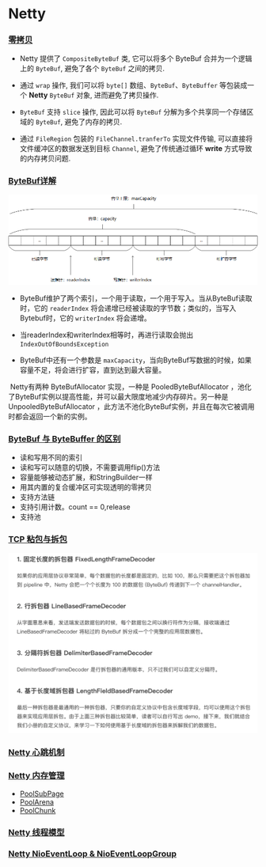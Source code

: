 # Netty

### [零拷贝](https://juejin.im/post/5e3a299c6fb9a07cc50ef97b)

- Netty 提供了 `CompositeByteBuf` 类, 它可以将多个 ByteBuf 合并为一个逻辑上的 `ByteBuf`, 避免了各个 `ByteBuf` 之间的拷贝.

- 通过 `wrap` 操作, 我们可以将 `byte[]` 数组、`ByteBuf`、`ByteBuffer` 等包装成一个 **Netty** `ByteBuf` 对象, 进而避免了拷贝操作.

- `ByteBuf` 支持 `slice` 操作, 因此可以将 `ByteBuf` 分解为多个共享同一个存储区域的 `ByteBuf`, 避免了内存的拷贝.

- 通过 `FileRegion` 包装的 `FileChannel.tranferTo` 实现文件传输, 可以直接将文件缓冲区的数据发送到目标 `Channel`, 避免了传统通过循环 **write** 方式导致的内存拷贝问题.

### [ByteBuf详解](https://juejin.im/entry/5c03db42e51d45511f448424)

![](img/67bf9532.png)
- ByteBuf维护了两个索引，一个用于读取，一个用于写入。当从ByteBuf读取时，它的 `readerIndex` 将会递增已经被读取的字节数；类似的，当写入Bytebuf时，它的 `writerIndex` 将会递增。

- 当readerIndex和writerIndex相等时，再进行读取会抛出 `IndexOutOfBoundsException`

- ByteBuf中还有一个参数是 `maxCapacity`，当向ByteBuf写数据的时候，如果容量不足，将会进行扩容，直到达到最大容量。

​ Netty有两种 ByteBufAllocator 实现，一种是 PooledByteBufAllocator ，池化了ByteBuf实例以提高性能，并可以最大限度地减少内存碎片。另一种是 UnpooledByteBufAllocator ，此方法不池化ByteBuf实例，并且在每次它被调用时都会返回一个新的实例。

### [ByteBuf 与 ByteBuffer 的区别](https://juejin.im/post/5c468f7be51d45524976275d)

- 读和写用不同的索引
- 读和写可以随意的切换，不需要调用flip()方法
- 容量能够被动态扩展，和StringBuilder一样
- 用其内置的复合缓冲区可实现透明的零拷贝
- 支持方法链
- 支持引用计数。count == 0,release
- 支持池

### [TCP 粘包与拆包](https://juejin.im/post/5b67902f6fb9a04fc67c1a24)

![](img/1f977fdf.png)

### [Netty 心跳机制](https://blog.csdn.net/a953713428/article/details/69378412)

### [Netty 内存管理](https://segmentfault.com/a/1190000021444859)

- [PoolSubPage](https://gsmtoday.github.io/2017/08/27/poolsubpage/)
- [PoolArena](https://gsmtoday.github.io/2017/09/02/poolarena/)
- [PoolChunk](https://gsmtoday.github.io/2017/08/27/poolchunk/)

### [Netty 线程模型](https://juejin.im/post/5dac6ef75188252bc1657ead)
### [Netty NioEventLoop & NioEventLoopGroup](https://segmentfault.com/a/1190000007403873)
